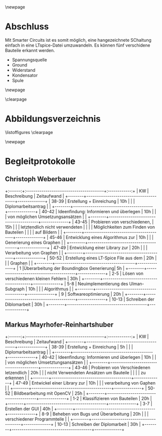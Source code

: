 \newpage
# Abschluss

Mit Smarter Circuits ist es somit möglich, eine hangezeichnete SChaltung einfach in eine LTspice-Datei umzuwandeln.
Es können fünf verschidene Bauteile erkannt werden.

* Spannungsquelle
* Ground
* Widerstand
* Kondensator
* Spule


\newpage

\clearpage
# Abbildungsverzeichnis 
\listoffigures
\clearpage



\newpage

# Begleitprotokolle

## Christoph Weberbauer

+:------:+:----------------------------------------+:------------:+
|   KW   | Beschreibung                            | Zeitaufwand  |
+--------+-----------------------------------------+--------------+
| 38-39  | Erstellung + Einreichung                | 10h          |
|        | Diplomarbeitsantrag                     |              |
+--------+-----------------------------------------+--------------+
| 40-42  | Ideenfindung: Informieren und überlegen | 10h          |
|        | von möglichen Umsetzungsansätzen        |              |
+--------+-----------------------------------------+--------------+
| 43-45  | Probieren von verschiedenen,            | 15h          |
|        | letztendlich nicht verwendeten          |              |
|        | Möglichkeiten zum Finden von Bauteilen  |              |
|        | auf Bildern                             |              |
+--------+-----------------------------------------+--------------+
| 45-46  | Entwicklung eines Algorithmus zur       | 10h          |
|        | Generierung eines Graphen               |              |
+--------+-----------------------------------------+--------------+
| 47-49  | Entwicklung einer Library zur           | 20h          |
|        | Verarbeitung von Graphen                |              |
+--------+-----------------------------------------+--------------+
| 50-52  | Erstellung eines LT-Spice File aus dem  | 20h          |
|        | Graphen                                 |              |
+--------+-----------------------------------------+--------------+
|  1     |Überarbeitung der Boundingbox Generierung| 5h           |
+--------+-----------------------------------------+--------------+
| 2-5    | Lösen von verschiedenen kleinen Fehlern | 30h          |
+--------+-----------------------------------------+--------------+
| 5-8    | Neuimplementierung des Ulman-Subgraph   | 10h          |
|        | Algorithmus                             |              | 
+--------+-----------------------------------------+--------------+
| 9      | Softwareoptimierung                     | 20h          |
+--------+-----------------------------------------+--------------+
| 10-13  | Schreiben der Diblomarbeit              | 30h          |
+--------+-----------------------------------------+--------------+

## Markus Mayrhofer-Reinhartshuber

+:------:+:----------------------------------------+:------------:+
|  KW    | Beschreibung                            | Zeitaufwand  |
+--------+-----------------------------------------+--------------+
| 38-39  | Erstellung + Einreichung                | 5h           |
|        | Diplomarbeitsantrag                     |              |
+--------+-----------------------------------------+--------------+
| 40-42  | Ideenfindung: Informieren und überlegen | 10h          |
|        | von möglichen Umsetztungsansätzen       |              |
+--------+-----------------------------------------+--------------+
| 43-46  | Probieren von Verschiedenen letzendlich | 20h          |
|        | nicht Verwendeten Ansätzen um Bauteile  |              |
|        | zu erkennen                             |              |
+--------+-----------------------------------------+--------------+
| 47-49  | Entwickel einer Library zur             | 10h          |
|        | verarbeitung von Gaphen                 |              |
+--------+-----------------------------------------+--------------+
| 50-52  | Bildbearbeitung mit OpenCV              | 25h          |
+--------+-----------------------------------------+--------------+
| 1-2    | Klassifizieren von Bauteilen            | 20h          |
+--------+-----------------------------------------+--------------+
| 3-7    | Erstellen der GUI                       | 40h          |
+--------+-----------------------------------------+--------------+
| 8-9    | Beheben von Bugs und Überarbeitung      | 20h          |
|        | verschiedener Programmteile             |              |
+--------+-----------------------------------------+--------------+
| 10-13  | Schreiben der Diplomarbeit              | 30h          |
+--------+-----------------------------------------+--------------+